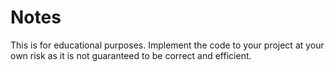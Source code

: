# Notes
This is for educational purposes.
Implement the code to your project at your own risk as it is not guaranteed to be correct and efficient.
